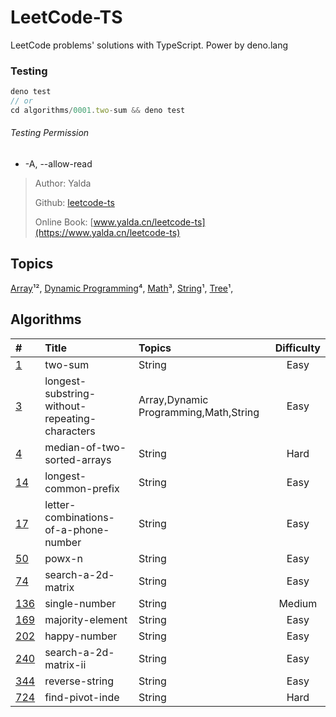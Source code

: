 # LeetCode-TS

LeetCode problems' solutions with TypeScript. Power by deno.lang

### Testing  
```TypeScript
deno test
// or
cd algorithms/0001.two-sum && deno test
```

###### Testing Permission

- -A, --allow-read

> Author: Yalda
>
> Github: [leetcode-ts](https://github.com/guocaoyi/leetcode-ts/)
>
> Online Book: [www.yalda.cn/leetcode-ts](https://www.yalda.cn/leetcode-ts)

## Topics

[Array](./TOPICS.md)¹²,
[Dynamic Programming](./TOPICS.md)⁴,
[Math](./TOPICS.md)³,
[String](./TOPICS.md)¹,
[Tree](./TOPICS.md/#Tree)¹,

## Algorithms

| \#                                                                            | Title                                          | Topics                                |                 Difficulty                 |
|:------------------------------------------------------------------------------|:-----------------------------------------------|:--------------------------------------|:------------------------------------------:|
| [1](algorithms/0001.two-sum/README.md)                                        | two-sum                                        | String                                |   <span class='dif-tag easy'>Easy</span>   |
| [3](algorithms/0003.longest-substring-without-repeating-characters/README.md) | longest-substring-without-repeating-characters | Array,Dynamic Programming,Math,String |   <span class='dif-tag easy'>Easy</span>   |
| [4](algorithms/0004.median-of-two-sorted-arrays/README.md)                    | median-of-two-sorted-arrays                    | String                                |   <span class='dif-tag hard'>Hard</span>   |
| [14](algorithms/0014.longest-common-prefix/README.md)                         | longest-common-prefix                          | String                                |   <span class='dif-tag easy'>Easy</span>   |
| [17](algorithms/0017.letter-combinations-of-a-phone-number/README.md)         | letter-combinations-of-a-phone-number          | String                                |   <span class='dif-tag easy'>Easy</span>   |
| [50](algorithms/0050.powx-n)                                                  | powx-n                                         | String                                |   <span class='dif-tag easy'>Easy</span>   |
| [74](algorithms/0074.search-a-2d-matrix/README.md)                            | search-a-2d-matrix                             | String                                |   <span class='dif-tag easy'>Easy</span>   |
| [136](algorithms/0136.single-number/README.md)                                | single-number                                  | String                                | <span class='dif-tag medium'>Medium</span> |
| [169](algorithms/0169.majority-element/README.md)                             | majority-element                               | String                                |   <span class='dif-tag easy'>Easy</span>   |
| [202](algorithms/0202.happy-number/README.md)                                 | happy-number                                   | String                                |   <span class='dif-tag easy'>Easy</span>   |
| [240](algorithms/0240.search-a-2d-matrix-ii/README.md)                        | search-a-2d-matrix-ii                          | String                                |   <span class='dif-tag easy'>Easy</span>   |
| [344](algorithms/0344.reverse-string/README.md)                               | reverse-string                                 | String                                |   <span class='dif-tag easy'>Easy</span>   |
| [724](algorithms/0724.find-pivot-index/README.md)                             | find-pivot-inde                                | String                                |   <span class='dif-tag hard'>Hard</span>   |
